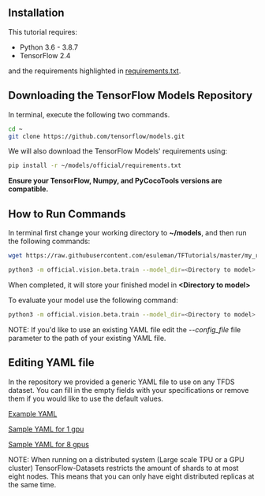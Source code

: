 ## Installation

This tutorial requires:

- Python 3.6 - 3.8.7
- TensorFlow 2.4

and the requirements highlighted in [requirements.txt](https://github.com/tensorflow/models/blob/master/official/requirements.txt).

## Downloading the TensorFlow Models Repository

In terminal, execute the following two commands. 

```bash
cd ~
git clone https://github.com/tensorflow/models.git
```

We will also download the TensorFlow Models' requirements using:

```bash
pip install -r ~/models/official/requirements.txt
```

**Ensure your TensorFlow, Numpy, and PyCocoTools versions are compatible.**

## How to Run Commands

In terminal first change your working directory to **~/models**, and then run the following commands:

```bash
wget https://raw.githubusercontent.com/esuleman/TFTutorials/master/my_retinanet.yaml

python3 -m official.vision.beta.train --model_dir=<Directory to model> --mode=train_eval --experiment=retinanet_resnetfpn_coco --config_file="my_retinanet.yaml"
```

When completed, it will store your finished model in **\<Directory to model\>**

To evaluate your model use the following command:

```bash
python3 -m official.vision.beta.train --model_dir=<Directory to model> --mode=eval --experiment=retinanet_resnetfpn_coco --config_file="my_retinanet.yaml"
```

NOTE: If you'd like to use an existing YAML file edit the *--config_file* file parameter to the path of your existing YAML file.

## Editing YAML file

In the repository we provided a generic YAML file to use on any TFDS dataset. You can fill in the empty fields with your specifications or remove them if you would like to use the default values.

[Example YAML](https://github.com/esuleman/TFTutorials/blob/master/example.yaml)

[Sample YAML for 1 gpu](https://github.com/esuleman/TFTutorials/blob/master/my_retinanet_one_gpu.yaml)

[Sample YAML for 8 gpus](https://github.com/esuleman/TFTutorials/blob/master/my_retinanet_eight_gpus.yaml)


NOTE: When running on a distributed system (Large scale TPU or a GPU cluster) TensorFlow-Datasets restricts the amount of shards to at most eight nodes. This means that you can only have eight distributed replicas at the same time.

